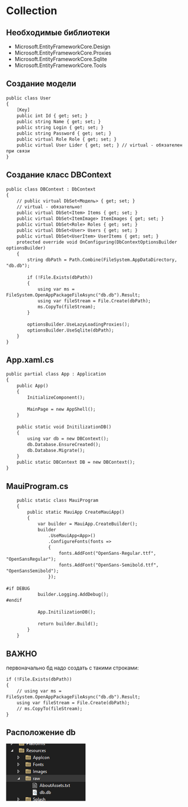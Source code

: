 # Collection

## Необходимые библиотеки

- Microsoft.EntityFrameworkCore.Design
- Microsoft.EntityFrameworkCore.Proxies
- Microsoft.EntityFrameworkCore.Sqlite
- Microsoft.EntityFrameworkCore.Tools

## Создание модели

```
public class User
{
    [Key]
    public int Id { get; set; }
    public string Name { get; set; }
    public string Login { get; set; }
    public string Password { get; set; }
    public virtual Role Role { get; set; } 
    public virtual User Lider { get; set; } // virtual - обязателен при связи
}
```

## Создание класс DBContext

```
public class DBContext : DbContext
{
    // public virtual DbSet<Модель> { get; set; } 
    // virtual - обязательно!
    public virtual DbSet<Item> Items { get; set; }
    public virtual DbSet<ItemImage> ItemImages { get; set; }
    public virtual DbSet<Role> Roles { get; set; }
    public virtual DbSet<User> Users { get; set; }
    public virtual DbSet<UserItem> UserItems { get; set; }
    protected override void OnConfiguring(DbContextOptionsBuilder optionsBuilder)
    {
        string dbPath = Path.Combine(FileSystem.AppDataDirectory, "db.db");

        if (!File.Exists(dbPath))
        {
            using var ms = FileSystem.OpenAppPackageFileAsync("db.db").Result;
            using var fileStream = File.Create(dbPath);
            ms.CopyTo(fileStream);
        }

        optionsBuilder.UseLazyLoadingProxies();
        optionsBuilder.UseSqlite(dbPath);
    }
}
```

## App.xaml.cs

```
public partial class App : Application
{
    public App()
    {
        InitializeComponent();

        MainPage = new AppShell();
    }

    public static void InitilizationDB()
    {
        using var db = new DBContext();
        db.Database.EnsureCreated();
        db.Database.Migrate();
    }
    public static DBContext DB = new DBContext();
}
```

## MauiProgram.cs

```
    public static class MauiProgram
    {
        public static MauiApp CreateMauiApp()
        {
            var builder = MauiApp.CreateBuilder();
            builder
                .UseMauiApp<App>()
                .ConfigureFonts(fonts =>
                {
                    fonts.AddFont("OpenSans-Regular.ttf", "OpenSansRegular");
                    fonts.AddFont("OpenSans-Semibold.ttf", "OpenSansSemibold");
                });

#if DEBUG
    		builder.Logging.AddDebug();
#endif

            App.InitilizationDB();

            return builder.Build();
        }
    }
```

## ВАЖНО

первоначально бд надо создать с такими строками:
```
if (!File.Exists(dbPath))
{
    // using var ms = FileSystem.OpenAppPackageFileAsync("db.db").Result;
    using var fileStream = File.Create(dbPath);
    // ms.CopyTo(fileStream);
}
```

## Расположение db

<img src="Images/db.png"/>